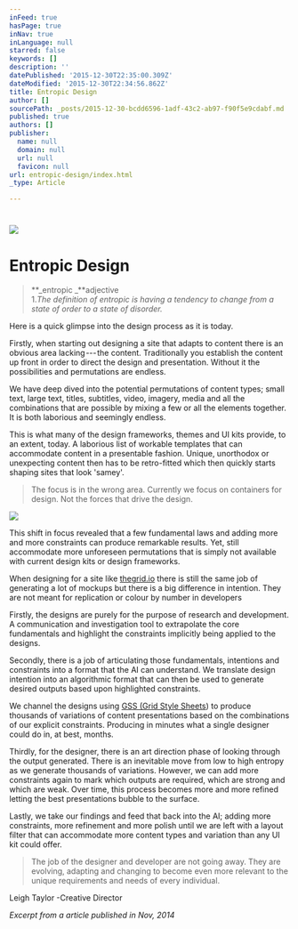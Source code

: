 ```yaml
---
inFeed: true
hasPage: true
inNav: true
inLanguage: null
starred: false
keywords: []
description: ''
datePublished: '2015-12-30T22:35:00.309Z'
dateModified: '2015-12-30T22:34:56.862Z'
title: Entropic Design
author: []
sourcePath: _posts/2015-12-30-bcdd6596-1adf-43c2-ab97-f90f5e9cdabf.md
published: true
authors: []
publisher:
  name: null
  domain: null
  url: null
  favicon: null
url: entropic-design/index.html
_type: Article

---
```

# ![](https://the-grid-user-content.s3-us-west-2.amazonaws.com/88f40646-e780-41c6-be79-cd73458a0ad2.jpg)

# Entropic Design

> **_entropic _**adjective  
> 1\._The definition of entropic is having a tendency to change from a state of order to a state of disorder._

Here is a quick glimpse into the design process as it is today.

Firstly, when starting out designing a site that adapts to content there is an obvious area lacking --- the content. Traditionally you establish the content up front in order to direct the design and presentation. Without it the possibilities and permutations are endless.

We have deep dived into the potential permutations of content types; small text, large text, titles, subtitles, video, imagery, media and all the combinations that are possible by mixing a few or all the elements together. It is both laborious and seemingly endless.

This is what many of the design frameworks, themes and UI kits provide, to an extent, today. A laborious list of workable templates that can accommodate content in a presentable fashion. Unique, unorthodox or unexpecting content then has to be retro-fitted which then quickly starts shaping sites that look 'samey'.

> The focus is in the wrong area. Currently we focus on containers for design. Not the forces that drive the design.

![](https://the-grid-user-content.s3-us-west-2.amazonaws.com/29ac5252-af07-4837-84ed-981f4693b37d.jpg)

This shift in focus revealed that a few fundamental laws and adding more and more constraints can produce remarkable results. Yet, still accommodate more unforeseen permutations that is simply not available with current design kits or design frameworks.

When designing for a site like [thegrid.io][0] there is still the same job of generating a lot of mockups but there is a big difference in intention. They are not meant for replication or colour by number in developers

Firstly, the designs are purely for the purpose of research and development. A communication and investigation tool to extrapolate the core fundamentals and highlight the constraints implicitly being applied to the designs.

Secondly, there is a job of articulating those fundamentals, intentions and constraints into a format that the AI can understand. We translate design intention into an algorithmic format that can then be used to generate desired outputs based upon highlighted constraints.

We channel the designs using [GSS (Grid Style Sheets][1]) to produce thousands of variations of content presentations based on the combinations of our explicit constraints. Producing in minutes what a single designer could do in, at best, months.

Thirdly, for the designer, there is an art direction phase of looking through the output generated. There is an inevitable move from low to high entropy as we generate thousands of variations. However, we can add more constraints again to mark which outputs are required, which are strong and which are weak. Over time, this process becomes more and more refined letting the best presentations bubble to the surface.

Lastly, we take our findings and feed that back into the AI; adding more constraints, more refinement and more polish until we are left with a layout filter that can accommodate more content types and variation than any UI kit could offer.

> The job of the designer and developer are not going away. They are evolving, adapting and changing to become even more relevant to the unique requirements and needs of every individual.

Leigh Taylor -Creative Director

_Excerpt from a article published in Nov, 2014_

[0]: http://thegrid.io/#7
[1]: http://gridstylesheets.org/